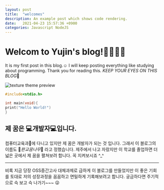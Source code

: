 ```yaml
---
layout: post
title:  "welcomes"
description: An example post which shows code rendering.
date:   2021-04-23 15:57:36 +0900
categories: Javascript NodeJS
---
```

Welcom to Yujin's blog!🙋‍♀️🙋‍♂️
=====
It is my first post in this blog.☺ I will keep posting everything like studying about programming. Thank you for reading this. _KEEP YOUR EYES ON THIS BLOG_👀

![texture theme preview](https://miro.medium.com/max/2048/1*OohqW5DGh9CQS4hLY5FXzA.png) 

```c
#include<stdio.h>

int main(void){
print("Hello World!")
}
```

제 꿈은 💻개발자💻입니다.
-----
컴퓨터교육과🏫에 다니고 있지만 제 꿈은 개발자가 되는 것 입니다.
그래서 이 블로그의 이름도 🌱_*판교꿈나무*_🌱 라고 정했습니다.
제주에서 나고 자랐지만 이 학교를 졸업하면 더 넓은 곳에서 제 꿈을 펼쳐보려 합니다. 꼭 지켜보시죠 ^_^

* * *

비록 지금 당장 OSS중간고사 대체과제로 급하게 이 블로그를 만들었지만 이 좋은 기회를 토대로 저의 성장과정을 꼼꼼하고 면밀하게 기록해보려고 합니다.
궁금하다면  주기적으로 슥 보고 슥 나가기~~~
😜